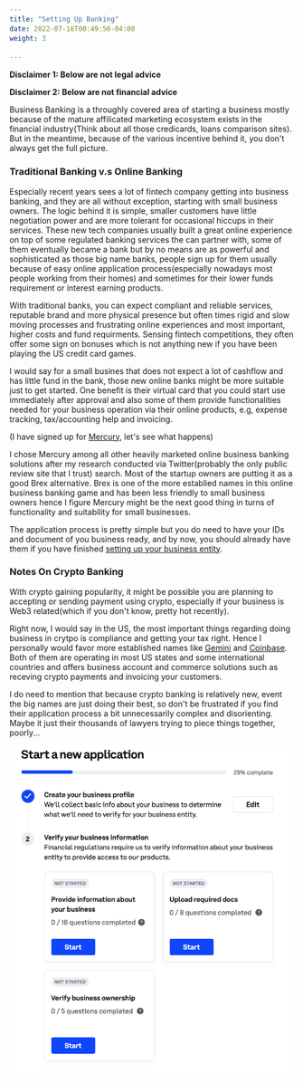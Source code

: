 ```yaml
---
title: "Setting Up Banking"
date: 2022-07-16T00:49:50-04:00
weight: 3

---
```


**Disclaimer 1: Below are not legal advice**

**Disclaimer 2: Below are not financial advice**

Business Banking is a throughly covered area of starting a business mostly because of the mature affilicated marketing ecosystem exists in the financial industry(Think about all those credicards, loans comparison sites). But in the meantime, because of the various incentive behind it, you don't always get the full picture. 

<!--more-->

### Traditional Banking v.s Online Banking

Especially recent years sees a lot of fintech company getting into business banking, and they are all without exception, starting with small business owners. The logic behind it is simple, smaller customers have little negotiation power and are more tolerant for occasional hiccups in their services. These new tech companies usually built a great online experience on top of some regulated banking services the can partner with, some of them eventually became a bank but by no means are as powerful and sophisticated as those big name banks, people sign up for them usually because of easy online application process(especially nowadays most people working from their homes) and sometimes for their lower funds requirement or interest earning products.

With traditional banks, you can expect compliant and reliable services, reputable brand and more physical presence but often times rigid and slow moving processes and frustrating online experiences and most important, higher costs and fund requirments. Sensing fintech competitions, they often offer some sign on bonuses which is not anything new if you have been playing the US credit card games.

I would say for a small busines that does not expect a lot of cashflow and has little fund in the bank, those new online banks might be more suitable just to get started. One benefit is their virtual card that you could start use immediately after approval and also some of them provide functionalities needed for your business operation via their online products, e.g, expense tracking, tax/accounting help and invoicing.

(I have signed up for [Mercury](https://mercury.com/), let's see what happens)

I chose Mercury among all other heavily marketed online business banking solutions after my research conducted via Twitter(probably the only public review site that I trust) search. Most of the startup owners are putting it as a good Brex alternative. Brex is one of the more establied names in this online business banking game and has been less friendly to small business owners hence I figure Mercury might be the next good thing in turns of functionality and suitability for small businesses.

The application process is pretty simple but you do need to have your IDs and document of you business ready, and by now, you should already have them if you have finished [setting up your business entity](https://minimumviablestack.net/docs/getting_started/).

### Notes On Crypto Banking

With crypto gaining popularity, it might be possible you are planning to accepting or sending payment using crypto, especially if your business is Web3 related(which if you don't know, pretty hot recently).

Right now, I would say in the US, the most important things regarding doing business in crytpo is compliance and getting your tax right. Hence I personally would favor more established names like [Gemini](https://www.gemini.com/) and [Coinbase](https://www.coinbase.com/). Both of them are operating in most US states and some international countries and offers business account and commerce solutions such as receving crypto payments and invoicing your customers.

I do need to mention that because crypto banking is relatively new, event the big names are just doing their best, so don't be frustrated if you find their application process a bit unnecessarily complex and disorienting. Maybe it just their thousands of lawyers trying to piece things together, poorly...

![Coinbase Business Account Application](/images/coinbase-biz-account-app.png)

